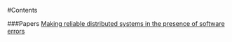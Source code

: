 #Contents

###Papers
[Making reliable distributed systems in the presence of software errors](MakingReliableSystems.pdf)
